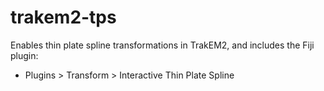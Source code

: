 trakem2-tps
===========

Enables thin plate spline transformations in TrakEM2, and includes the Fiji plugin:
* Plugins > Transform > Interactive Thin Plate Spline

